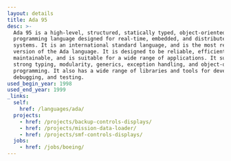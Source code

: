 ```yaml
---
layout: details
title: Ada 95
desc: >-
  Ada 95 is a high-level, structured, statically typed, object-oriented
  programming language designed for real-time, embedded, and distributed
  systems. It is an international standard language, and is the most recent
  version of the Ada language. It is designed to be reliable, efficient, and
  maintainable, and is suitable for a wide range of applications. It supports
  strong typing, modularity, generics, exception handling, and object-oriented
  programming. It also has a wide range of libraries and tools for development,
  debugging, and testing.
used_begin_year: 1998
used_end_year: 1999
_links:
  self:
    href: /languages/ada/
  projects:
    - href: /projects/backup-controls-displays/
    - href: /projects/mission-data-loader/
    - href: /projects/smf-controls-displays/
  jobs:
    - href: /jobs/boeing/
---
```

